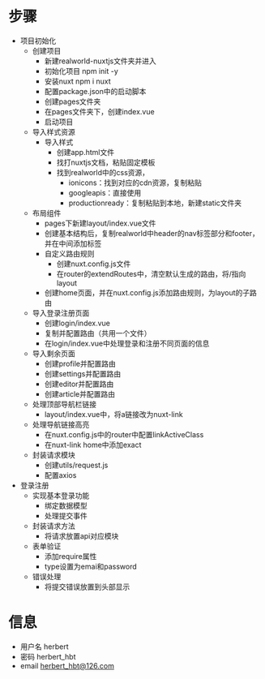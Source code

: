 # 步骤

* 项目初始化
    - 创建项目
        - 新建realworld-nuxtjs文件夹并进入
        - 初始化项目 npm init -y
        - 安装nuxt npm i nuxt
        - 配置package.json中的启动脚本
        - 创建pages文件夹
        - 在pages文件夹下，创建index.vue
        - 启动项目
    - 导入样式资源
        - 导入样式
            - 创建app.html文件
            - 找打nuxtjs文档，粘贴固定模板
            - 找到realworld中的css资源，
                - ionicons：找到对应的cdn资源，复制粘贴
                - googleapis：直接使用
                - productionready：复制粘贴到本地，新建static文件夹
    - 布局组件
        - pages下新建layout/index.vue文件
        - 创建基本结构后，复制realworld中header的nav标签部分和footer，并在中间添加<nuxt-child>标签
        - 自定义路由规则
            - 创建nuxt.config.js文件
            - 在router的extendRoutes中，清空默认生成的路由，将/指向layout
        - 创建home页面，并在nuxt.config.js添加路由规则，为layout的子路由
    - 导入登录注册页面
        - 创建login/index.vue
        - 复制并配置路由（共用一个文件）
        - 在login/index.vue中处理登录和注册不同页面的信息
    - 导入剩余页面
        - 创建profile并配置路由
        - 创建settings并配置路由
        - 创建editor并配置路由
        - 创建article并配置路由
    - 处理顶部导航栏链接
        - layout/index.vue中，将a链接改为nuxt-link
    - 处理导航链接高亮
        - 在nuxt.config.js中的router中配置linkActiveClass
        - 在nuxt-link home中添加exact
    - 封装请求模块
        - 创建utils/request.js
        - 配置axios
* 登录注册
    - 实现基本登录功能
        - 绑定数据模型
        - 处理提交事件
    - 封装请求方法
        - 将请求放置api对应模块
    - 表单验证
        - 添加require属性
        - type设置为emai和password
    - 错误处理
        - 将提交错误放置到头部显示
# 信息
- 用户名 herbert
- 密码 herbert_hbt
- email herbert_hbt@126.com